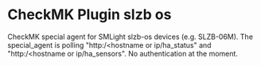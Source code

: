 # CheckMK Plugin slzb os
CheckMK special agent for SMLight slzb-os devices (e.g. SLZB-06M).
The special_agent is polling "http:/<hostname or ip/ha_status" and "http:/<hostname or ip/ha_sensors". No authentication at the moment.

